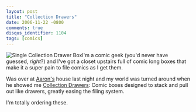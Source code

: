 ```yaml
---
layout: post
title: "Collection Drawers"
date: 2006-11-22 -0800
comments: true
disqus_identifier: 1104
tags: [comics]
---
```

![Single Collection Drawer
Box](https://hyqi8g.dm2303.livefilestore.com/y2p95APJoBwcDc4GXX7rFriXQ6-OpWnyn1EHlPrGgEiKnzLvY5wo2hVW4Ik43BaP9JyD16B9VBXKYy9uzTmrarOpljlGPgkCbfRcqyiTsmYhF0/20061122drawerbox.gif?psid=1)I'm
a comic geek (you'd never have guessed, *right*?) and I've got a closet
upstairs full of comic long boxes that make it a super pain to file
comics as I get them.

 Was over at [Aaron's](http://aaron.jensenopolis.com/wp/) house last
night and my world was turned around when he showed me [Collection
Drawers](http://www.collectiondrawer.com): Comic boxes designed to stack
and pull out like drawers, greatly easing the filing system.

 I'm totally ordering these.
